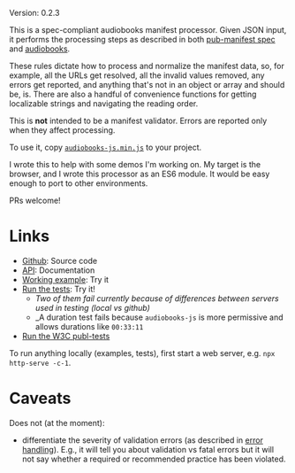 Version: 0.2.3

This is a spec-compliant audiobooks manifest processor. Given JSON input, it performs the processing steps as described in both [pub-manifest spec](https://www.w3.org/TR/pub-manifest/#manifest-processing) and  [audiobooks](https://www.w3.org/TR/audiobooks/#audio-manifest-processing). 

These rules dictate how to process and normalize the manifest data, so, for example, all the URLs get resolved, all the invalid values removed, any errors get reported, and anything that's not in an object or array and should be, is. There are also a handful of convenience functions for getting localizable strings and navigating the reading order.

This is __not__ intended to be a manifest validator. Errors are reported only when they affect processing.

To use it, copy [`audiobooks-js.min.js`](https://github.com/marisademeglio/audiobooks-js/tree/master/build/audiobooks-js.min.js) to your project.

I wrote this to help with some demos I'm working on. My target is the browser, and I wrote this processor as an ES6 module. It would be easy enough to port to other environments.

PRs welcome! 

# Links

* [Github](https://github.com/marisademeglio/audiobooks-js): Source code
* [API](https://marisademeglio.github.io/audiobooks-js/api): Documentation
* [Working example](https://marisademeglio.github.io/audiobooks-js/example): Try it
* [Run the tests](https://marisademeglio.github.io/audiobooks-js/tests/run-tests.html): Try it!
    * _Two of them fail currently because of differences between servers used in testing (local vs github)_
    * _A duration test fails because `audiobooks-js` is more permissive and allows durations like `00:33:11`
* [Run the W3C publ-tests](https://marisademeglio.github.io/audiobooks-js/official-tests)

To run anything locally (examples, tests), first start a web server, e.g. `npx http-serve -c-1`.

# Caveats

Does not (at the moment):
* differentiate the severity of validation errors (as described in [error handling](https://www.w3.org/TR/pub-manifest/#processing-errors)). E.g., it will tell you about validation vs fatal errors but it will not say whether a required or recommended practice has been violated.

